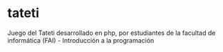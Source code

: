 # tateti
Juego del Tateti desarrollado en php, por estudiantes de la facultad de informática (FAI) - Introducción a la programación 
